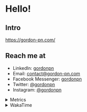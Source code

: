 # Hello!

## Intro

<https://gordon-pn.com/>

## Reach me at

- LinkedIn: [gordonpn](https://www.linkedin.com/in/gordonpn/)
- Email: [contact@gordon-pn.com](mailto:contact@gordon-pn.com)
- Facebook Messenger: [gordonpn](https://www.messenger.com/t/Gordonpn)
- Twitter: [@gordonpn](https://twitter.com/Gordonpn)
- Instagram: [@gordonpn](https://www.instagram.com/gordonpn/)

<details>
  <summary>Metrics</summary>

  <img align="center" src="https://github.com/gordonpn/gordonpn/blob/master/github-metrics.svg" alt="GitHub Metrics">

</details>

<details>
  <summary>WakaTime</summary>

  <!--START_SECTION:waka-->
📊 **This Week I Spent My Time On** 

```text
💬 Programming Languages: 
Other                    25 hrs 48 mins      ████████████████████████░   97.70 % 
Java                     14 mins             ░░░░░░░░░░░░░░░░░░░░░░░░░   00.91 % 
XML                      5 mins              ░░░░░░░░░░░░░░░░░░░░░░░░░   00.36 % 
HTML                     4 mins              ░░░░░░░░░░░░░░░░░░░░░░░░░   00.26 % 
INI                      3 mins              ░░░░░░░░░░░░░░░░░░░░░░░░░   00.24 % 

🔥 Editors: 
Chrome                   13 hrs 57 mins      █████████████░░░░░░░░░░░░   52.87 % 
Slack                    4 hrs 55 mins       █████░░░░░░░░░░░░░░░░░░░░   18.62 % 
Messages                 2 hrs 15 mins       ██░░░░░░░░░░░░░░░░░░░░░░░   08.58 % 
iTerm2                   1 hr 25 mins        █░░░░░░░░░░░░░░░░░░░░░░░░   05.43 % 
Firefox                  1 hr 11 mins        █░░░░░░░░░░░░░░░░░░░░░░░░   04.53 % 
```


 Last Updated on 28/10/2025 16:32:26 UTC
<!--END_SECTION:waka-->
</details>
